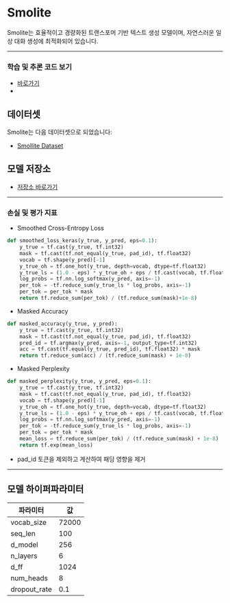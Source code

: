 # Smolite

Smolite는 효율적이고 경량화된 트랜스포머 기반 텍스트 생성 모델이며, 자연스러운 일상 대화 생성에 최적화되어 있습니다. 

---
### 학습 및 추론 코드 보기
- [바로가기](https://github.com/INSECT5386/Smolite-1/tree/main/smolite)
- 
## 데이터셋

Smolite는 다음 데이터셋으로 되었습니다:
* [Smollite Dataset](https://huggingface.co/datasets/Yuchan5386/Smolwrite-dataset)

## 모델 저장소
* [저장소 바로가기](https://huggingface.co/Yuchan5386/Smolite-1/settings)
---
### 손실 및 평가 지표
- Smoothed Cross-Entropy Loss
```python
def smoothed_loss_keras(y_true, y_pred, eps=0.1):
    y_true = tf.cast(y_true, tf.int32)
    mask = tf.cast(tf.not_equal(y_true, pad_id), tf.float32)
    vocab = tf.shape(y_pred)[-1]
    y_true_oh = tf.one_hot(y_true, depth=vocab, dtype=tf.float32)
    y_true_ls = (1.0 - eps) * y_true_oh + eps / tf.cast(vocab, tf.float32)
    log_probs = tf.nn.log_softmax(y_pred, axis=-1)
    per_tok = -tf.reduce_sum(y_true_ls * log_probs, axis=-1)
    per_tok = per_tok * mask
    return tf.reduce_sum(per_tok) / (tf.reduce_sum(mask)+1e-8)
```
- Masked Accuracy
```python
def masked_accuracy(y_true, y_pred):
    y_true = tf.cast(y_true, tf.int32)
    mask = tf.cast(tf.not_equal(y_true, pad_id), tf.float32)
    pred_id = tf.argmax(y_pred, axis=-1, output_type=tf.int32)
    acc = tf.cast(tf.equal(y_true, pred_id), tf.float32) * mask
    return tf.reduce_sum(acc) / (tf.reduce_sum(mask) + 1e-8)
```
- Masked Perplexity
```python
def masked_perplexity(y_true, y_pred, eps=0.1):
    y_true = tf.cast(y_true, tf.int32)
    mask = tf.cast(tf.not_equal(y_true, pad_id), tf.float32)
    vocab = tf.shape(y_pred)[-1]
    y_true_oh = tf.one_hot(y_true, depth=vocab, dtype=tf.float32)
    y_true_ls = (1.0 - eps) * y_true_oh + eps / tf.cast(vocab, tf.float32)
    log_probs = tf.nn.log_softmax(y_pred, axis=-1)
    per_tok = -tf.reduce_sum(y_true_ls * log_probs, axis=-1)
    per_tok = per_tok * mask
    mean_loss = tf.reduce_sum(per_tok) / (tf.reduce_sum(mask) + 1e-8)
    return tf.exp(mean_loss)
```
- pad_id 토큰을 제외하고 계산하여 패딩 영향을 제거

---

## 모델 하이퍼파라미터

| 파라미터          | 값              |
| ------------- | -------------- |
| vocab\_size   | 72000 |
| seq\_len      | 100       |
| d\_model      | 256            |
| n\_layers     | 6            |
| d\_ff         | 1024           |
| num\_heads    | 8              |
| dropout\_rate | 0.1            |
